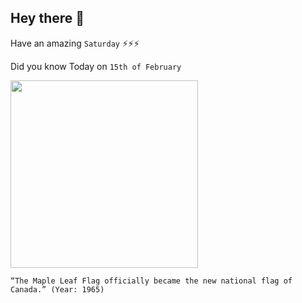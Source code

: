 ## Hey there 👋
Have an amazing `Saturday` ⚡⚡⚡

Did you know Today on `15th of February`
 
 [<img src="https://www.canada.ca/content/dam/pch/images/services/flag-canada/canada-flag-letters-patent.jpg" width="300" />](https://www.canada.ca/en/canadian-heritage/services/flag-canada-history.html#:~:text=The%20new%20maple%20leaf%20flag,public%20ceremony%20on%20Parliament%20Hill.) 
 ```
“The Maple Leaf Flag officially became the new national flag of Canada.” (Year: 1965)
```
